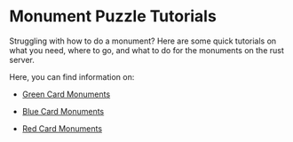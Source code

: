 # Monument Puzzle Tutorials

Struggling with how to do a monument? Here are some quick tutorials on what you need, where to go, and what to do for the monuments on the rust server.

Here, you can find information on: 
- [Green Card Monuments](/forums/monument-puzzle-tutorial/green-monument)

- [Blue Card Monuments](/forums/monument-puzzle-tutorial/blue-monument)

- [Red Card Monuments](/forums/monument-puzzle-tutorial/red-monument)
